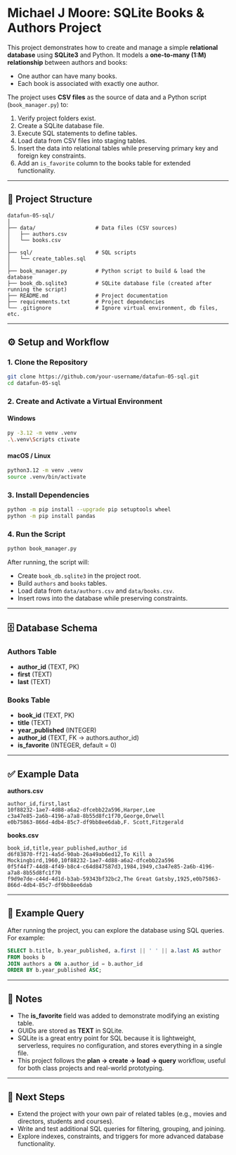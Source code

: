 # Michael J Moore: SQLite Books & Authors Project

This project demonstrates how to create and manage a simple **relational database** using **SQLite3** and Python. It models a **one-to-many (1:M) relationship** between authors and books:
- One author can have many books.
- Each book is associated with exactly one author.

The project uses **CSV files** as the source of data and a Python script (`book_manager.py`) to:
1. Verify project folders exist.
2. Create a SQLite database file.
3. Execute SQL statements to define tables.
4. Load data from CSV files into staging tables.
5. Insert the data into relational tables while preserving primary key and foreign key constraints.
6. Add an `is_favorite` column to the books table for extended functionality.

---

## 📂 Project Structure

```
datafun-05-sql/
│
├── data/                   # Data files (CSV sources)
│   ├── authors.csv
│   └── books.csv
│
├── sql/                    # SQL scripts
│   └── create_tables.sql
│
├── book_manager.py         # Python script to build & load the database
├── book_db.sqlite3         # SQLite database file (created after running the script)
├── README.md               # Project documentation
├── requirements.txt        # Project dependencies
└── .gitignore              # Ignore virtual environment, db files, etc.
```

---

## ⚙️ Setup and Workflow

### 1. Clone the Repository
```bash
git clone https://github.com/your-username/datafun-05-sql.git
cd datafun-05-sql
```

### 2. Create and Activate a Virtual Environment
#### Windows
```bash
py -3.12 -m venv .venv
.\.venv\Scripts ctivate
```

#### macOS / Linux
```bash
python3.12 -m venv .venv
source .venv/bin/activate
```

### 3. Install Dependencies
```bash
python -m pip install --upgrade pip setuptools wheel
python -m pip install pandas
```

### 4. Run the Script
```bash
python book_manager.py
```

After running, the script will:
- Create `book_db.sqlite3` in the project root.
- Build `authors` and `books` tables.
- Load data from `data/authors.csv` and `data/books.csv`.
- Insert rows into the database while preserving constraints.

---

## 🗄️ Database Schema

### Authors Table
- **author_id** (TEXT, PK)  
- **first** (TEXT)  
- **last** (TEXT)  

### Books Table
- **book_id** (TEXT, PK)  
- **title** (TEXT)  
- **year_published** (INTEGER)  
- **author_id** (TEXT, FK → authors.author_id)  
- **is_favorite** (INTEGER, default = 0)  

---

## ✅ Example Data

**authors.csv**
```csv
author_id,first,last
10f88232-1ae7-4d88-a6a2-dfcebb22a596,Harper,Lee
c3a47e85-2a6b-4196-a7a8-8b55d8fc1f70,George,Orwell
e0b75863-866d-4db4-85c7-df9bb8ee6dab,F. Scott,Fitzgerald
```

**books.csv**
```csv
book_id,title,year_published,author_id
d6f83870-ff21-4a5d-90ab-26a49ab6ed12,To Kill a Mockingbird,1960,10f88232-1ae7-4d88-a6a2-dfcebb22a596
0f5f44f7-44d8-4f49-b8c4-c64d847587d3,1984,1949,c3a47e85-2a6b-4196-a7a8-8b55d8fc1f70
f9d9e7de-c44d-4d1d-b3ab-59343bf32bc2,The Great Gatsby,1925,e0b75863-866d-4db4-85c7-df9bb8ee6dab
```

---

## 🔎 Example Query

After running the project, you can explore the database using SQL queries. For example:

```sql
SELECT b.title, b.year_published, a.first || ' ' || a.last AS author
FROM books b
JOIN authors a ON a.author_id = b.author_id
ORDER BY b.year_published ASC;
```

---

## 📝 Notes
- The **is_favorite** field was added to demonstrate modifying an existing table.  
- GUIDs are stored as **TEXT** in SQLite.  
- SQLite is a great entry point for SQL because it is lightweight, serverless, requires no configuration, and stores everything in a single file.  
- This project follows the **plan → create → load → query** workflow, useful for both class projects and real-world prototyping.

---

## 🚀 Next Steps
- Extend the project with your own pair of related tables (e.g., movies and directors, students and courses).  
- Write and test additional SQL queries for filtering, grouping, and joining.  
- Explore indexes, constraints, and triggers for more advanced database functionality.  
